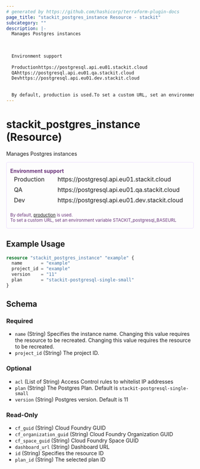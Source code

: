 ```yaml
---
# generated by https://github.com/hashicorp/terraform-plugin-docs
page_title: "stackit_postgres_instance Resource - stackit"
subcategory: ""
description: |-
  Manages Postgres instances
  
  
  
  Environment support
  
  Productionhttps://postgresql.api.eu01.stackit.cloud
  QAhttps://postgresql.api.eu01.qa.stackit.cloud
  Devhttps://postgresql.api.eu01.dev.stackit.cloud
  
  
  By default, production is used.To set a custom URL, set an environment variable STACKITpostgresqlBASEURL
---
```


# stackit_postgres_instance (Resource)

Manages Postgres instances
<div class="warning" style='color: #69337A; border: solid #E9D8FD 1px; border-radius: 4px; padding-left:0.7em;margin-top:5px;'>
<span>
<p style='margin-top:1em;'>
<b>Environment support</b>
<table style='border-collapse: separate; margin:0;'>
<tr><td style='width: 100px'>Production</td><td>https://postgresql.api.eu01.stackit.cloud<td></tr>
<tr><td>QA</td><td>https://postgresql.api.eu01.qa.stackit.cloud<td></tr>
<tr><td>Dev</td><td>https://postgresql.api.eu01.dev.stackit.cloud<td></tr>
</table>
<br />
<small>By default, <a href="https://registry.terraform.io/providers/SchwarzIT/stackit/latest/docs#environment">production</a> is used.<br />To set a custom URL, set an environment variable STACKIT_postgresql_BASEURL</small>
</p>
</span>
</div>

## Example Usage

```terraform
resource "stackit_postgres_instance" "example" {
  name       = "example"
  project_id = "example"
  version    = "11"
  plan       = "stackit-postgresql-single-small"
}
```

<!-- schema generated by tfplugindocs -->
## Schema

### Required

- `name` (String) Specifies the instance name. Changing this value requires the resource to be recreated. Changing this value requires the resource to be recreated.
- `project_id` (String) The project ID.

### Optional

- `acl` (List of String) Access Control rules to whitelist IP addresses
- `plan` (String) The Postgres Plan. Default is `stackit-postgresql-single-small`
- `version` (String) Postgres version. Default is 11

### Read-Only

- `cf_guid` (String) Cloud Foundry GUID
- `cf_organization_guid` (String) Cloud Foundry Organization GUID
- `cf_space_guid` (String) Cloud Foundry Space GUID
- `dashboard_url` (String) Dashboard URL
- `id` (String) Specifies the resource ID
- `plan_id` (String) The selected plan ID



